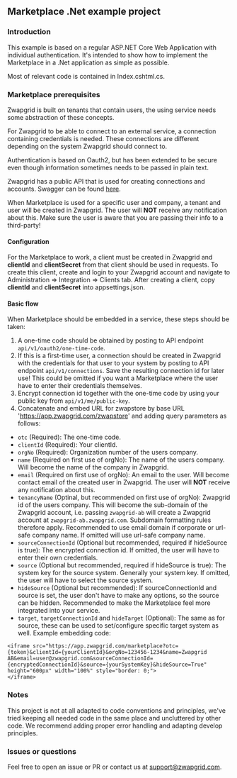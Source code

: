 ## Marketplace .Net example project
### Introduction
This example is based on a regular ASP.NET Core Web Application with individual authentication. It's intended to show how to implement the Marketplace in a .Net application as simple as possible.

Most of relevant code is contained in Index.cshtml.cs.

### Marketplace prerequisites
Zwapgrid is built on tenants that contain users, the using service needs some abstraction of these concepts.

For Zwapgrid to be able to connect to an external service, a connection containing credentials is needed. These connections are different depending on the system Zwapgrid should connect to.

Authentication is based on Oauth2, but has been extended to be secure even though information sometimes needs to be passed in plain text.

Zwapgrid has a public API that is used for creating connections and accounts. Swagger can be found [here](https://api.zwapgrid.com/swagger/index.html?urls.primaryName=Zwapgrid%20API%20V1).

When Marketplace is used for a specific user and company, a tenant and user will be created in Zwapgrid. The user will **NOT** receive any notification about this. Make sure the user is aware that you are passing their info to a third-party!

#### Configuration
For the Marketplace to work, a client must be created in Zwapgrid and **clientId** and **clientSecret** from that client should be used in requests. To create this client, create and login to your Zwapgrid account and navigate to Administration => Integration => Clients tab. After creating a client, copy **clientId** and **clientSecret** into appsettings.json.

#### Basic flow
When Marketplace should be embedded in a service, these steps should be taken:
1. A one-time code should be obtained by posting to API endpoint `api/v1/oauth2/one-time-code`.
2. If this is a first-time user, a connection should be created in Zwapgrid with the credentials for that user to your system by posting to API endpoint `api/v1/connections`. Save the resulting connection id for later use! This could be omitted if you want a Marketplace where the user have to enter their credentials themselves.
3. Encrypt connection id together with the one-time code by using your public key from `api/v1/me/public-key`.
4. Concatenate and embed URL for zwapstore by base URL 'https://app.zwapgrid.com/zwapstore' and adding query parameters as follows:
 - `otc` (Required): The one-time code.
 - `clientId` (Required): Your clientId.
 - `orgNo` (Required): Organization number of the users company.
 - `name` (Required on first use of orgNo): The name of the users company. Will become the name of the company in Zwapgrid.
 - `email` (Required on first use of orgNo): An email to the user. Will become contact email of the created user in Zwapgrid. The user will **NOT** receive any notification about this.
 - `tenancyName` (Optinal, but recommended on first use of orgNo): Zwapgrid id of the users company. This will become the sub-domain of the Zwapgrid account, i.e. passing `zwapgrid-ab` will create a Zwapgrid account at `zwapgrid-ab.zwapgrid.com`. Subdomain formatting rules therefore apply. Recommended to use email domain if corporate or url-safe company name. If omitted will use url-safe company name.
 - `sourceConnectionId` (Optional but recommended, required if hideSource is true): The encrypted connection id. If omitted, the user will have to enter their own credentials.
 - `source` (Optional but recommended, required if hideSource is true): The system key for the source system. Generally your system key. If omitted, the user will have to select the source system.
 - `hideSource` (Optional but recommended): If sourceConnectionId and source is set, the user don't have to make any options, so the source can be hidden. Recommended to make the Marketplace feel more integrated into your service.
 - `target`, `targetConnectionId` and `hideTarget` (Optional): The same as for source, these can be used to set/configure specific target system as well.
 Example embedding code: 
 ```
<iframe src="https://app.zwapgrid.com/marketplace?otc={token}&clientId={yourClientId}&orgNo=123456-1234&name=Zwapgrid AB&email=user@zwapgrid.com&sourceConnectionId={encryptedConnectionId}&source={yourSystemKey}&hideSource=True" height="600px" width="100%" style="border: 0;">
</iframe>
```
 
### Notes
This project is not at all adapted to code conventions and principles, we've tried keeping all needed code in the same place and uncluttered by other code. We recommend adding proper error handling and adapting develop principles.

### Issues or questions
Feel free to open an issue or PR or contact us at support@zwapgrid.com.

